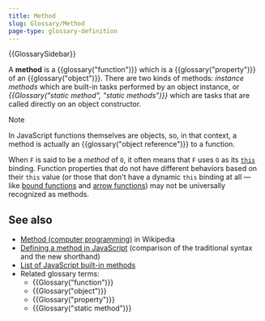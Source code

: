 ```yaml
---
title: Method
slug: Glossary/Method
page-type: glossary-definition
---
```


{{GlossarySidebar}}

A **method** is a {{glossary("function")}} which is a {{glossary("property")}} of an {{glossary("object")}}. There are two kinds of methods: _instance methods_ which are built-in tasks performed by an object instance, or _{{Glossary("static method", "static methods")}}_ which are tasks that are called directly on an object constructor.

> [!NOTE]
> In JavaScript functions themselves are objects, so, in that context, a method is actually an {{glossary("object reference")}} to a function.

When `F` is said to be a _method_ of `O`, it often means that `F` uses `O` as its [`this`](/en-US/docs/Web/JavaScript/Reference/Operators/this) binding. Function properties that do not have different behaviors based on their `this` value (or those that don't have a dynamic `this` binding at all — like [bound functions](/en-US/docs/Web/JavaScript/Reference/Global_Objects/Function/bind) and [arrow functions](/en-US/docs/Web/JavaScript/Reference/Functions/Arrow_functions)) may not be universally recognized as methods.

## See also

- [Method (computer programming)](<https://en.wikipedia.org/wiki/Method_(computer_programming)>) in Wikipedia
- [Defining a method in JavaScript](/en-US/docs/Web/JavaScript/Reference/Functions/Method_definitions) (comparison of the traditional syntax and the new shorthand)
- [List of JavaScript built-in methods](/en-US/docs/Web/JavaScript/Reference)
- Related glossary terms:
  - {{Glossary("function")}}
  - {{Glossary("object")}}
  - {{Glossary("property")}}
  - {{Glossary("static method")}}
